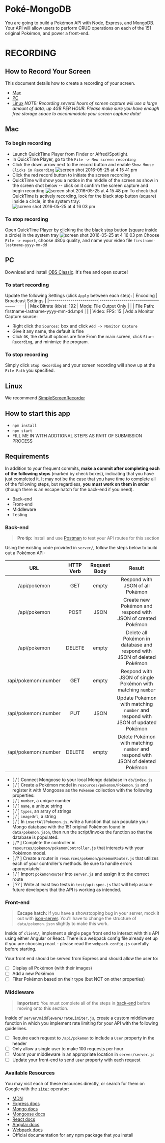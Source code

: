 # Poké-MongoDB

You are going to build a Pokémon API with Node, Express, and MongoDB. Your API will allow users to perform CRUD operations on each of the 151 original Pokémon, and power a front-end.


# RECORDING

## How to Record Your Screen
This document details how to create a recording of your screen.
* [Mac](#mac)
* [PC](#pc)
* [Linux](#linux)
*NOTE: Recording several hours of screen capture will use a large amount of data, up 4GB PER HOUR. Please make sure you have enough free storage space to accommodate your screen capture data!*
## Mac
### To begin recording
*  Launch QuickTime Player from Finder or Alfred/Spotlight.
* In QuickTime Player, go to the `File -> New screen recording`
* Click the down arrow next to the record button and enable `Show Mouse Clicks in Recording`
![screen shot 2016-05-25 at 4 15 41 pm](https://cloud.githubusercontent.com/assets/6980359/15559089/16ed9072-2294-11e6-8348-0c8ad7a1d963.png)
* Click the red record button to initiate the screen recording
* QuickTime will show you a notice in the middle of the screen as show in the screen shot below -- click on it confirm the screen capture and begin recording
![screen shot 2016-05-25 at 4 15 48 pm](https://cloud.githubusercontent.com/assets/6980359/15559088/16ecd8e4-2294-11e6-8d3d-a3ed5302e856.png)
To check that QuickTime is actively recording, look for the black stop button (square) inside a circle, in the system tray:
![screen shot 2016-05-25 at 4 16 03 pm](https://cloud.githubusercontent.com/assets/6980359/15559090/16ee19b6-2294-11e6-8c9b-260c4e7afa23.png)
### To stop recording
Open QuickTime Player by clicking the the black stop button (square inside a circle) in the system tray
![screen shot 2016-05-25 at 4 16 03 pm](https://cloud.githubusercontent.com/assets/6980359/15559090/16ee19b6-2294-11e6-8c9b-260c4e7afa23.png)
Choose `File -> export`, choose 480p quality, and name your video file `firstname-lastname-yyyy-mm-dd`
## PC
Download and install [OBS Classic](https://obsproject.com/). It's free and open source!
### To start recording
Update the following Settings (click `Apply` between each step):
| Encoding | Broadcast Settings |
|-------------------------|----------------------------------------|
| Max Bitrate (kb/s): 192 | Mode: File Output Only |
|  | File Path: firstname-lastname-yyyy-mm-dd.mp4 |
|  | Video: FPS: 15 |
Add a Monitor Capture source:
* Right click the `Sources:` box and click `Add -> Monitor Capture`
* Give it any name, the default is fine
* Click `OK`, the default options are fine
From the main screen, click `Start Recording`, and minimize the program.
### To stop recording
Simply click `Stop Recording` and your screen recording will show up at the `File Path` you specified.
## Linux
We recommend [SimpleScreenRecorder](http://www.maartenbaert.be/simplescreenrecorder/)

## How to start this app

* `npm install`
* `npm start`
* FILL ME IN WITH ADDTIONAL STEPS AS PART OF SUBMISSION PROCESS

## Requirements

In addition to your frequent commits, **make a commit after completing each of the following steps** (marked by check boxes), indicating that you have just completed it. It may not be the case that you have time to complete all of the following steps, but regardless, **you must work on them in order** (though there is an escape hatch for the back-end if you need).

- Back-end
- Front-end
- Middleware
- Testing

### Back-end

> **Pro tip:** Install and use [Postman](https://www.getpostman.com/) to test your API routes for this section

Using the existing code provided in `server/`, follow the steps below to build out a Pokémon API:

|      URL             | HTTP Verb | Request Body |                         Result                                           |
|:--------------------:|:---------:|:------------:|:------------------------------------------------------------------------:|
| /api/pokemon         |    GET    |    empty     | Respond with JSON of all Pokémon |
| /api/pokemon         |    POST   |     JSON     | Create new Pokémon and respond with JSON of created Pokémon |
| /api/pokemon         |   DELETE  |    empty     | Delete all Pokémon in database and respond with JSON of deleted Pokémon |
| /api/pokemon/:number |    GET    |    empty     | Respond with JSON of single Pokémon with matching `number` |
| /api/pokemon/:number |    PUT    |     JSON     | Update Pokémon with matching `number` and respond with JSON of updated Pokémon |
| /api/pokemon/:number |   DELETE  |    empty     | Delete Pokémon with matching `number` and respond with JSON of deleted Pokémon |


- [ / ] Connect Mongoose to your local Mongo database in `db/index.js`
- [ / ] Create a Pokémon model in `resources/pokemon/Pokemon.js` and register it with Mongoose as the `Pokemon` collection with the following properties:
- [ / ] `number`, a unique number
- [ / ] `name`, a unique string
- [ / ] `types`, an array of strings
- [ / ] `imageUrl`, a string
- [ / ] In `insertAllPokemon.js`, write a function that can populate your Mongo database with the 151 original Pokémon found in `data/pokemon.json`, then run the script/invoke the function so that the database is populated.
- [ /? ] Complete the controller in `resources/pokemon/pokemonController.js` that interacts with your Pokémon model.
- [ /? ] Create a router in `resources/pokemon/pokemonRouter.js` that utilizes each of your controller's methods. Be sure to handle errors appropriately!
- [ / ] Import `pokemonRouter` into `server.js` and assign it to the correct route
- [ ?? ] Write at least two tests in `test/api-spec.js` that will help assure future developers that the API is working as intended.

### Front-end

> **Escape hatch:** If you have a showstopping bug in your server, mock it out with [json-server](https://github.com/typicode/json-server). You'll have to change the structure of `data/pokemon.json` slightly to make this work.

Inside of `client/`, implement a single page front end to interact with this API using either Angular or React. There is a webpack config file already set up if you are choosing react - please read the `webpack.config.js` carefully before starting.

Your front end should be served from Express and should allow the user to:
- [  ] Display all Pokémon (with their images)
- [ ] Add a new Pokémon
- [ ] Filter Pokémon based on their type (but NOT on other properties)

### Middleware

> **Important:** You must complete all of the steps in [back-end](#back-end) before moving onto this section.

Inside of `server/middleware/rateLimiter.js`, create a custom middleware function in which you implement rate limiting for your API with the following guidelines.

- [ ] Require each request to `/api/pokemon` to include a `User` property in the header
- [ ] Only allow a single user to make 100 requests per hour
- [ ] Mount your middleware in an appropriate location in `server/server.js`
- [ ] Update your front-end to send `user` property with each request

### Available Resources

You may visit each of these resources directly, or search for them on Google with the [`site:`](https://support.google.com/websearch/answer/2466433?hl=en) operator:

* [MDN](https://developer.mozilla.org/en-US/)
* [Express docs](https://expressjs.com/)
* [Mongo docs](https://docs.mongodb.com/)
* [Mongoose docs](http://mongoosejs.com/docs/index.html)
* [React docs](https://facebook.github.io/react/docs/getting-started.html)
* [Angular docs](https://docs.angularjs.org/api)
* [Webpack docs](https://webpack.github.io/docs/)
* Official documentation for any npm package that you install


